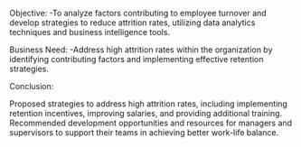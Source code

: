 Objective: -To analyze factors contributing to employee turnover and develop strategies to reduce attrition rates, utilizing data analytics techniques and business intelligence tools.

Business Need: -Address high attrition rates within the organization by identifying contributing factors and implementing effective retention strategies.

Conclusion:

Proposed strategies to address high attrition rates, including implementing retention incentives, improving salaries, and providing additional training.
Recommended development opportunities and resources for managers and supervisors to support their teams in achieving better work-life balance.
